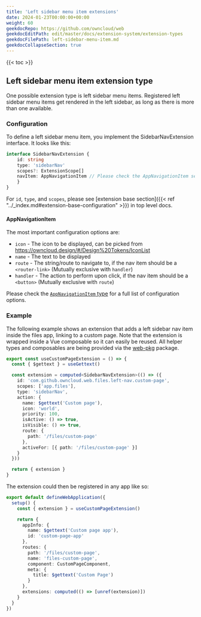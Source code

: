 ```yaml
---
title: 'Left sidebar menu item extensions'
date: 2024-01-23T00:00:00+00:00
weight: 60
geekdocRepo: https://github.com/owncloud/web
geekdocEditPath: edit/master/docs/extension-system/extension-types
geekdocFilePath: left-sidebar-menu-item.md
geekdocCollapseSection: true
---
```


{{< toc >}}

## Left sidebar menu item extension type

One possible extension type is left sidebar menu items. Registered left sidebar menu items get rendered in the left sidebar, as long as there is more than one available.

### Configuration

To define a left sidebar menu item, you implement the SidebarNavExtension interface.
It looks like this:

```typescript
interface SidebarNavExtension {
    id: string
    type: 'sidebarNav'
    scopes?: ExtensionScope[]
    navItem: AppNavigationItem // Please check the AppNavigationItem section below
    }
}
```

For `id`, `type`, and `scopes`, please see [extension base section]({{< ref "../_index.md#extension-base-configuration" >}}) in top level docs.

#### AppNavigationItem

The most important configuration options are:

- `icon` - The icon to be displayed, can be picked from https://owncloud.design/#/Design%20Tokens/IconList
- `name` - The text to be displayed
- `route` - The string/route to navigate to, if the nav item should be a `<router-link>` (Mutually exclusive with `handler`)
- `handler` - The action to perform upon click, if the nav item should be a `<button>` (Mutually exclusive with `route`)

Please check the [`AppNavigationItem` type](https://github.com/owncloud/web/blob/f069ce44919cde5d112c68a519d433e015a4a011/packages/web-pkg/src/apps/types.ts#L14) for a full list of configuration options.

### Example

The following example shows an extension that adds a left sidebar nav item inside the files app, linking to a custom page. Note that the extension is wrapped inside a Vue composable so it can easily be reused. All helper types and composables are being provided via the [web-pkg](https://github.com/owncloud/web/tree/master/packages/web-pkg) package.

```typescript
export const useCustomPageExtension = () => {
  const { $gettext } = useGettext()

  const extension = computed<SidebarNavExtension>(() => ({
    id: 'com.github.owncloud.web.files.left-nav.custom-page',
    scopes: ['app.files'],
    type: 'sidebarNav',
    action: {
      name: $gettext('Custom page'),
      icon: 'world',
      priority: 100,
      isActive: () => true,
      isVisible: () => true,
      route: {
        path: '/files/custom-page'
      },
      activeFor: [{ path: '/files/custom-page' }]
    }
  }))

  return { extension }
}
```

The extension could then be registered in any app like so:

```typescript
export default defineWebApplication({
  setup() {
    const { extension } = useCustomPageExtension()

    return {
      appInfo: {
        name: $gettext('Custom page app'),
        id: 'custom-page-app'
      },
      routes: {
        path: '/files/custom-page',
        name: 'files-custom-page',
        component: CustomPageComponent,
        meta: {
          title: $gettext('Custom Page')
        }
      },
      extensions: computed(() => [unref(extension)])
    }
  }
})
```
